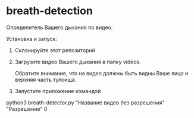# breath-detection
Определитель Вашего дыхания по видео.

Установка и запуск:
1. Склонируйте этот репозиторий
2. Загрузите видео Вашего дыхания в папку videos.
   
   Обратите внимание, что на видео должны быть видны
Ваше лицо и верхняя часть тулоища.
   
3. Запустите приложение командой

python3 breath-detector.py "Название видео без разрешения" "Разрешение" 0
